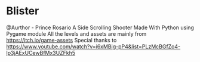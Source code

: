 # Blister 
@Aurthor - Prince Rosario
A Side Scrolling Shooter Made With Python using Pygame module
All the levels and assets are mainly from https://itch.io/game-assets 
Special thanks to https://www.youtube.com/watch?v=i6xMBig-pP4&list=PLzMcBGfZo4-lp3jAExUCewBfMx3UZFkh5
